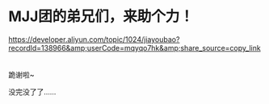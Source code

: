 # MJJ团的弟兄们，来助个力！


https://developer.aliyun.com/topic/1024/jiayoubao?recordId=138966&amp;userCode=mqyqo7hk&amp;share_source=copy_link<br />
<br />
<br />
跪谢啦~

没完没了了……
